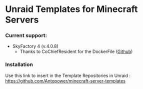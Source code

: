 # Unraid Templates for Minecraft Servers
### Current support:
- SkyFactory 4 (v.4.0.8)
    - Thanks to CoChiefResident for the DockerFile ([Github](https://github.com/CoChiefResident/skyfactory4-docker))

### Installation
Use this link to insert in the Template Repositories in Unraid : https://github.com/Antopower/minecraft-server-templates